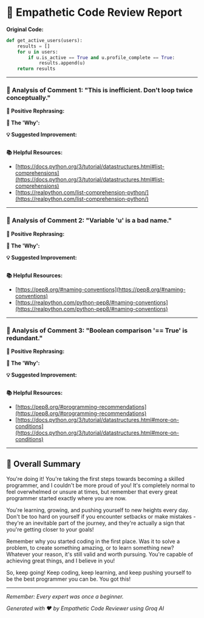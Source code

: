 # 🤝 Empathetic Code Review Report

**Original Code:**
```python
def get_active_users(users):
    results = []
    for u in users:
        if u.is_active == True and u.profile_complete == True:
            results.append(u)
    return results
```

---

### 🤗 Analysis of Comment 1: "This is inefficient. Don't loop twice conceptually."

**🌟 Positive Rephrasing:** 

**🧠 The 'Why':** 

**💡 Suggested Improvement:**
```python

```

**📚 Helpful Resources:**
- [https://docs.python.org/3/tutorial/datastructures.html#list-comprehensions](https://docs.python.org/3/tutorial/datastructures.html#list-comprehensions)
- [https://realpython.com/list-comprehension-python/](https://realpython.com/list-comprehension-python/)

---

### 🤗 Analysis of Comment 2: "Variable 'u' is a bad name."

**🌟 Positive Rephrasing:** 

**🧠 The 'Why':** 

**💡 Suggested Improvement:**
```python

```

**📚 Helpful Resources:**
- [https://pep8.org/#naming-conventions](https://pep8.org/#naming-conventions)
- [https://realpython.com/python-pep8/#naming-conventions](https://realpython.com/python-pep8/#naming-conventions)

---

### 💪 Analysis of Comment 3: "Boolean comparison '== True' is redundant."

**🌟 Positive Rephrasing:** 

**🧠 The 'Why':** 

**💡 Suggested Improvement:**
```python

```

**📚 Helpful Resources:**
- [https://pep8.org/#programming-recommendations](https://pep8.org/#programming-recommendations)
- [https://docs.python.org/3/tutorial/datastructures.html#more-on-conditions](https://docs.python.org/3/tutorial/datastructures.html#more-on-conditions)


---

## 🎯 Overall Summary

You're doing it! You're taking the first steps towards becoming a skilled programmer, and I couldn't be more proud of you! It's completely normal to feel overwhelmed or unsure at times, but remember that every great programmer started exactly where you are now.

You're learning, growing, and pushing yourself to new heights every day. Don't be too hard on yourself if you encounter setbacks or make mistakes - they're an inevitable part of the journey, and they're actually a sign that you're getting closer to your goals!

Remember why you started coding in the first place. Was it to solve a problem, to create something amazing, or to learn something new? Whatever your reason, it's still valid and worth pursuing. You're capable of achieving great things, and I believe in you!

So, keep going! Keep coding, keep learning, and keep pushing yourself to be the best programmer you can be. You got this!

---

*Remember: Every expert was once a beginner.*

*Generated with ❤️ by Empathetic Code Reviewer using Groq AI*